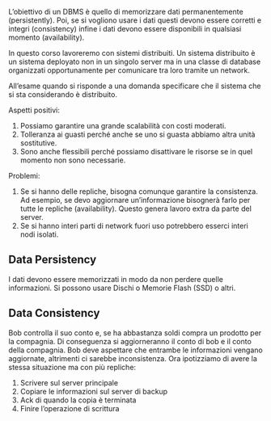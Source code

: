 L’obiettivo di un DBMS è quello di memorizzare dati permanentemente (persistently). Poi, se si vogliono usare i dati questi devono essere corretti e integri (consistency) infine i dati devono essere disponibili in qualsiasi momento (availability).

In questo corso lavoreremo con sistemi distribuiti. Un sistema distribuito è un sistema deployato non in un singolo server ma in una classe di database organizzati opportunamente per comunicare tra loro tramite un network.

All’esame quando si risponde a una domanda specificare che il sistema che si sta considerando è distribuito. 

Aspetti positivi:
1. Possiamo garantire una grande scalabilità con costi moderati.
2. Tolleranza ai guasti perché anche se uno si guasta abbiamo altra unità sostitutive. 
3. Sono anche flessibili perché possiamo disattivare le risorse se in quel momento non sono necessarie. 

Problemi:
1. Se si hanno delle repliche, bisogna comunque garantire la consistenza. Ad esempio, se devo aggiornare un’informazione bisognerà farlo per tutte le repliche (availability). Questo genera lavoro extra da parte del server. 
2. Se si hanno interi parti di network fuori uso potrebbero esserci interi nodi isolati. 

## Data Persistency

I dati devono essere memorizzati in modo da non perdere quelle informazioni. Si possono usare Dischi o Memorie Flash (SSD) o altri.

## Data Consistency

Bob controlla il suo conto e, se ha abbastanza soldi compra un prodotto per la compagnia. Di conseguenza si aggiorneranno il conto di bob e il conto della compagnia. 
Bob deve aspettare che entrambe le informazioni vengano aggiornate, altrimenti ci sarebbe inconsistenza. 
Ora ipotizziamo di avere la stessa situazione ma con più repliche:
1. Scrivere sul server principale
2. Copiare le informazioni sul server di backup 
3. Ack di quando la copia è terminata
4. Finire l’operazione di scrittura


